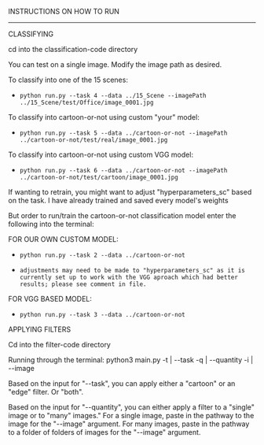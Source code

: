 INSTRUCTIONS ON HOW TO RUN
___________________________________



CLASSIFYING

cd into the classification-code directory

You can test on a single image. Modify the image path as desired.

To classify into one of the 15 scenes:
-     python run.py --task 4 --data ../15_Scene --imagePath ../15_Scene/test/Office/image_0001.jpg

To classify into cartoon-or-not using custom "your" model:
-     python run.py --task 5 --data ../cartoon-or-not --imagePath ../cartoon-or-not/test/real/image_0001.jpg

To classify into cartoon-or-not using custom VGG model:
-     python run.py --task 6 --data ../cartoon-or-not --imagePath ../cartoon-or-not/test/cartoon/image_0001.jpg

If wanting to retrain, you might want to adjust "hyperparameters_sc" based on the task. I have already trained and saved every model's weights

But order to run/train the cartoon-or-not classification model enter the following into the terminal:

FOR OUR OWN CUSTOM MODEL: 
-     python run.py --task 2 --data ../cartoon-or-not
-     adjustments may need to be made to "hyperparameters_sc" as it is currently set up to work with the VGG aproach which had better results; please see comment in file.
FOR VGG BASED MODEL:
-     python run.py --task 3 --data ../cartoon-or-not 




APPLYING FILTERS

Cd into the filter-code directory

Running through the terminal: python3 main.py -t | --task <cartoon or edge or both> -q | --quantity <single or many> -i | --image <image or nested folder path>

Based on the input for "--task", you can apply either a "cartoon" or an "edge" filter. Or "both".

Based on the input for "--quantity", you can either apply a filter to a "single" image or to "many" images." For a single image, paste in the pathway to the image for the "--image" argument. For many images, paste in the pathway to a folder of folders of images for the "--image" argument.
